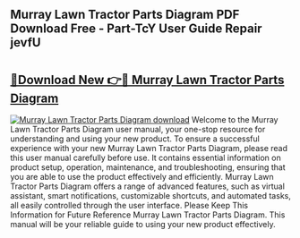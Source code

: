 ## Murray Lawn Tractor Parts Diagram PDF Download Free - Part-TcY User Guide Repair jevfU

# <h2><a href="http://dfklz4.blite.top/?on=Murray+Lawn+Tractor+Parts+Diagram">🔗Download New 👉🔴 Murray Lawn Tractor Parts Diagram</a></h2>

[![Murray Lawn Tractor Parts Diagram download](https://i.imgur.com/lujVjoI.png)](http://dfklz4.blite.top/?on=Murray+Lawn+Tractor+Parts+Diagram)
Welcome to the Murray Lawn Tractor Parts Diagram user manual, your one-stop resource for understanding and using your new product. To ensure a successful experience with your new Murray Lawn Tractor Parts Diagram, please read this user manual carefully before use. It contains essential information on product setup, operation, maintenance, and troubleshooting, ensuring that you are able to use the product effectively and efficiently. Murray Lawn Tractor Parts Diagram offers a range of advanced features, such as virtual assistant, smart notifications, customizable shortcuts, and automated tasks, all easily controlled through the user interface. Please Keep This Information for Future Reference Murray Lawn Tractor Parts Diagram. This manual will be your reliable guide to using your new product effectively.
